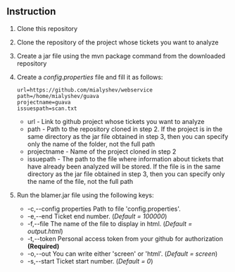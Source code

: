## Instruction

1. Clone this repository  
2. Clone the repository of the project whose tickets you want to analyze  
3. Create a jar file using the mvn package command from the downloaded repository  
4. Create a _config.properties_ file and fill it as follows:  
    ```
    url=https://github.com/mialyshev/webservice  
    path=/home/mialyshev/guava  
    projectname=guava  
    issuespath=scan.txt  
   ```
    
    * url - Link to github project whose tickets you want to analyze  
    * path - Path to the repository cloned in step 2. If the project is in the same directory as the jar file obtained in step 3, then you can specify only the name of the folder, not the full path    
    * projectname - Name of the project cloned in step 2  
    * issuepath - The path to the file where information about tickets that have already been analyzed will be stored. If the file is in the same directory as the jar file obtained in step 3, then you can specify only the name of the file, not the full path  
5. Run the blamer.jar file using the following keys:  
    * -c,--config properties <arg>   Path to file 'config.properties'.  
    * -e,--end <arg>                 Ticket end number. (_Default = 100000_)    
    * -f,--file <arg>                The name of the file to display in html. (_Default = output.html_)  
    * -t,--token <arg>               Personal access token from your github for authorization **(Required)**   
    * -o,--out <arg>                 You can write either 'screen' or 'html'. (_Default = screen_)      
    * -s,--start <arg>               Ticket start number. (_Default = 0_)    
    
    
